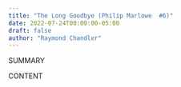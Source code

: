 ```yaml
---
title: "The Long Goodbye (Philip Marlowe  #6)"
date: 2022-07-24T00:00:00-05:00
draft: false
author: "Raymond Chandler"
---
```


SUMMARY

<!--more-->

CONTENT